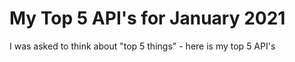 # My Top 5 API's for January 2021

I was asked to think about "top 5 things" - here is my top 5 API's
